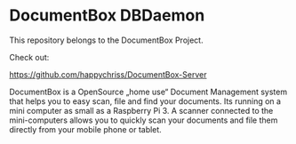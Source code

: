 DocumentBox DBDaemon
===============================================

This repository belongs to the DocumentBox Project.

Check out:

https://github.com/happychriss/DocumentBox-Server


DocumentBox is a OpenSource „home use“ Document Management system that helps you to
easy scan, file and find your documents. Its running on a mini computer
as small as a Raspberry Pi 3. A scanner connected to the mini-computers
allows you to quickly scan your documents and file them directly from
your mobile phone or tablet.



